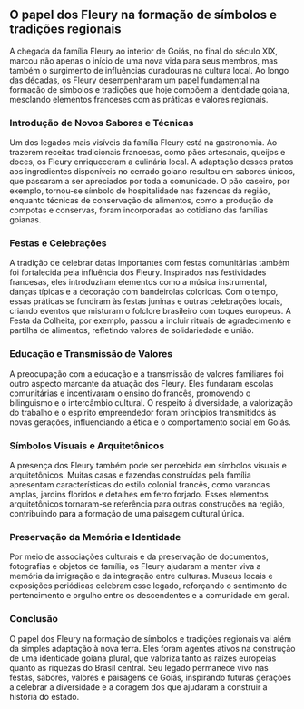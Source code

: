 ## O papel dos Fleury na formação de símbolos e tradições regionais

A chegada da família Fleury ao interior de Goiás, no final do século XIX, marcou não apenas o início de uma nova vida para seus membros, mas também o surgimento de influências duradouras na cultura local. Ao longo das décadas, os Fleury desempenharam um papel fundamental na formação de símbolos e tradições que hoje compõem a identidade goiana, mesclando elementos franceses com as práticas e valores regionais.

### Introdução de Novos Sabores e Técnicas

Um dos legados mais visíveis da família Fleury está na gastronomia. Ao trazerem receitas tradicionais francesas, como pães artesanais, queijos e doces, os Fleury enriqueceram a culinária local. A adaptação desses pratos aos ingredientes disponíveis no cerrado goiano resultou em sabores únicos, que passaram a ser apreciados por toda a comunidade. O pão caseiro, por exemplo, tornou-se símbolo de hospitalidade nas fazendas da região, enquanto técnicas de conservação de alimentos, como a produção de compotas e conservas, foram incorporadas ao cotidiano das famílias goianas.

### Festas e Celebrações

A tradição de celebrar datas importantes com festas comunitárias também foi fortalecida pela influência dos Fleury. Inspirados nas festividades francesas, eles introduziram elementos como a música instrumental, danças típicas e a decoração com bandeirolas coloridas. Com o tempo, essas práticas se fundiram às festas juninas e outras celebrações locais, criando eventos que misturam o folclore brasileiro com toques europeus. A Festa da Colheita, por exemplo, passou a incluir rituais de agradecimento e partilha de alimentos, refletindo valores de solidariedade e união.

### Educação e Transmissão de Valores

A preocupação com a educação e a transmissão de valores familiares foi outro aspecto marcante da atuação dos Fleury. Eles fundaram escolas comunitárias e incentivaram o ensino do francês, promovendo o bilinguismo e o intercâmbio cultural. O respeito à diversidade, a valorização do trabalho e o espírito empreendedor foram princípios transmitidos às novas gerações, influenciando a ética e o comportamento social em Goiás.

### Símbolos Visuais e Arquitetônicos

A presença dos Fleury também pode ser percebida em símbolos visuais e arquitetônicos. Muitas casas e fazendas construídas pela família apresentam características do estilo colonial francês, como varandas amplas, jardins floridos e detalhes em ferro forjado. Esses elementos arquitetônicos tornaram-se referência para outras construções na região, contribuindo para a formação de uma paisagem cultural única.

### Preservação da Memória e Identidade

Por meio de associações culturais e da preservação de documentos, fotografias e objetos de família, os Fleury ajudaram a manter viva a memória da imigração e da integração entre culturas. Museus locais e exposições periódicas celebram esse legado, reforçando o sentimento de pertencimento e orgulho entre os descendentes e a comunidade em geral.

### Conclusão

O papel dos Fleury na formação de símbolos e tradições regionais vai além da simples adaptação à nova terra. Eles foram agentes ativos na construção de uma identidade goiana plural, que valoriza tanto as raízes europeias quanto as riquezas do Brasil central. Seu legado permanece vivo nas festas, sabores, valores e paisagens de Goiás, inspirando futuras gerações a celebrar a diversidade e a coragem dos que ajudaram a construir a história do estado.